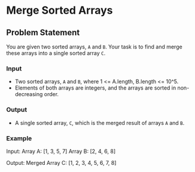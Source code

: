 # Merge Sorted Arrays

## Problem Statement

You are given two sorted arrays, `A` and `B`. Your task is to find and merge these arrays into a single sorted array `C`.

### Input

- Two sorted arrays, `A` and `B`, where 1 <= A.length, B.length <= 10^5.
- Elements of both arrays are integers, and the arrays are sorted in non-decreasing order.

### Output

- A single sorted array, `C`, which is the merged result of arrays `A` and `B`.

### Example

Input:
Array A: [1, 3, 5, 7]
Array B: [2, 4, 6, 8]

Output:
Merged Array C: [1, 2, 3, 4, 5, 6, 7, 8]
